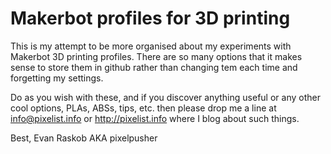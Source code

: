 # Makerbot profiles for 3D printing

This is my attempt to be more organised about my experiments with Makerbot 3D printing profiles.  There are so many options that it makes sense to store them in github rather than changing tem each time and forgetting my settings.

Do as you wish with these, and if you discover anything useful or any other cool options, PLAs, ABSs, tips, etc. then please drop me a line at info@pixelist.info or http://pixelist.info where I blog about such things.

Best,
Evan Raskob AKA pixelpusher
